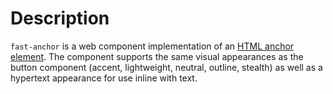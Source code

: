 # Description

`fast-anchor` is a web component implementation of an [HTML anchor element](https://developer.mozilla.org/en-US/docs/Web/HTML/Element/a). The component supports the same visual appearances as the button component (accent, lightweight, neutral, outline, stealth) as well as a hypertext appearance for use inline with text.
